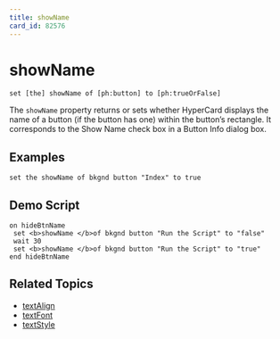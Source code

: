 ```yaml
---
title: showName
card_id: 82576
---
```


# showName

`set [the] showName of [ph:button] to [ph:trueOrFalse]`

The `showName` property returns or sets whether HyperCard displays the name of a button (if the button has one) within the button’s rectangle. It corresponds to the Show Name check box in a Button Info dialog box.

## Examples

```
set the showName of bkgnd button "Index" to true
```

## Demo Script

```
on hideBtnName
 set <b>showName </b>of bkgnd button "Run the Script" to "false"
 wait 30
 set <b>showName </b>of bkgnd button "Run the Script" to "true"
end hideBtnName
```

## Related Topics

* [textAlign](/HyperTalkReference/properties/textAlign)
* [textFont](/HyperTalkReference/properties/textFont)
* [textStyle](/HyperTalkReference/properties/textStyle)
